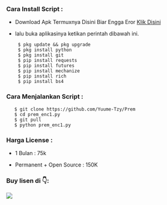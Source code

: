 <h3 align="left">Cara Install Script :</h3>

- Download Apk Termuxnya Disini Biar Engga Eror <a href="https://f-droid.org/repo/com.termux_117.apk">Klik Disini</a>

- lalu buka aplikasinya ketikan perintah dibawah ini.

       $ pkg update && pkg upgrade
       $ pkg install python 
       $ pkg install git
       $ pip install requests 
       $ pip install futures
       $ pip install mechanize
       $ pip install rich
       $ pip install bs4
            
<h3 align="left">Cara Menjalankan Script :</h3>
       
       $ git clone https://github.com/Yuume-Tzy/Prem
       $ cd prem_enc1.py
       $ git pull
       $ python prem_enc1.py

<h3 align="left">Harga License :</h3>

- 1 Bulan    : 75k

- Permanent + Open Source : 150K

<h3 align="left">Buy lisen di 👇:</h3>

[![](https://img.shields.io/badge/Whatsapp-SINI-red?logo=Whatsapp&logoColor=Brightgreen&labelColor=white)](https://wa.me/6283862287464?text=Aku+Mau+Beli+Lisensi+)
